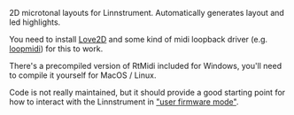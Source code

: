 2D microtonal layouts for Linnstrument. Automatically generates layout and led highlights.

You need to install [Love2D](https://love2d.org/) and some kind of midi loopback driver (e.g. [loopmidi](https://www.tobias-erichsen.de/software/loopmidi.html)) for this to work.

There's a precompiled version of RtMidi included for Windows, you'll need to compile it yourself for MacOS / Linux.

Code is not really maintained, but it should provide a good starting point for how to interact with the Linnstrument in ["user firmware mode"](https://github.com/rogerlinndesign/linnstrument-firmware/blob/master/user_firmware_mode.txt). 

